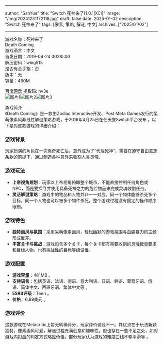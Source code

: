 
---
author: "SanYue"
title: "Switch 死神来了[1.0.1|XCI]"
image: "/img/20241231172118.jpg"
draft: false
date: 2025-01-02
description: "Switch 死神来了"
tags: [像素, 策略, 解谜, 中文]
archives: ["2025/01/02"]

---

游戏名称：死神来了   
Death Coming    
游戏语言：中文  
首发日期：2019-04-24 00:00:00  
解压密码：wing515  
是否有金手指：否  
版本：无   
容量：460M

[百度网盘](https://pan.baidu.com/s/1L9MG6CZlBbHkYwWfQQ8hvw) 提取码: hv3e  
![图片1](/img/39085c.jpg)![图片2](/img/379380.jpg)![图片3](/img/057a04.jpg)  

游戏简介  
《Death Coming》是一款由Zodiac Interactive开发、Post Meta Games发行的呆萌像素风非线性解谜策略游戏，于2019年4月25日在任天堂Switch平台发布 。以下是对这款游戏的详细介绍：

### 游戏背景
玩家扮演的角色在一次离奇死亡后，意外成为了“代理死神”，需要在遵守自由意志条款的前提下，通过制造各种意外来收割人类灵魂。

### 游戏玩法
- **上帝视角规划**：玩家以上帝视角俯瞰整个城市，不能直接控制任何角色或NPC，而是要探寻并使用具备死神之力的危险物品来完成灵魂收割任务。
- **灵活解谜策略**：游戏中的物品和人物并非一一对应，同一个物体能够杀死多个目标，同一个人物也可以被多个物件杀死，整个游戏过程没有固定的操作顺序限制。

### 游戏特色
- **独特画风与氛围**：采用呆萌像素画风，轻松幽默的游戏氛围与血腥暴力的主题形成反差。
- **丰富关卡与挑战**：游戏包含多个关卡，每个关卡都有需要收割的灵魂数量要求和目标人物，也有挑战性的目标等级设置。

### 游戏配置
- **游戏容量**：481MB 。
- **支持语言**：包括英语、法语、德语、意大利语、日语、韩语、葡萄牙语、俄语、简体中文、西班牙语、繁体中文等 。
- **ESRB评级**：Teen 。
- **价格**：6.99美元 。

### 游戏评价
这款游戏在Metacritic上暂无明确评分，玩家评价褒贬不一。其优点在于玩法新颖独特，像素画风可爱，解谜过程充满创意和趣味性。但也存在一些不足之处，如对游戏内扣血的判定方式略显奇怪，部分玩家认为游戏的难度曲线不够平滑等 。
